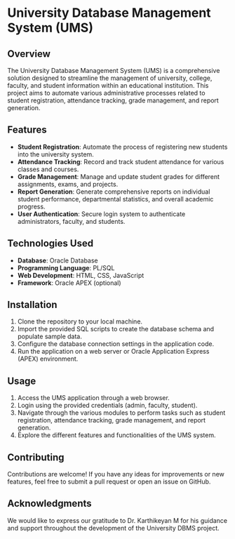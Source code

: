# University Database Management System (UMS)

## Overview
The University Database Management System (UMS) is a comprehensive solution designed to streamline the management of university, college, faculty, and student information within an educational institution. This project aims to automate various administrative processes related to student registration, attendance tracking, grade management, and report generation.

## Features
- **Student Registration**: Automate the process of registering new students into the university system.
- **Attendance Tracking**: Record and track student attendance for various classes and courses.
- **Grade Management**: Manage and update student grades for different assignments, exams, and projects.
- **Report Generation**: Generate comprehensive reports on individual student performance, departmental statistics, and overall academic progress.
- **User Authentication**: Secure login system to authenticate administrators, faculty, and students.

## Technologies Used
- **Database**: Oracle Database
- **Programming Language**: PL/SQL
- **Web Development**: HTML, CSS, JavaScript
- **Framework**: Oracle APEX (optional)

## Installation
1. Clone the repository to your local machine.
2. Import the provided SQL scripts to create the database schema and populate sample data.
3. Configure the database connection settings in the application code.
4. Run the application on a web server or Oracle Application Express (APEX) environment.

## Usage
1. Access the UMS application through a web browser.
2. Login using the provided credentials (admin, faculty, student).
3. Navigate through the various modules to perform tasks such as student registration, attendance tracking, grade management, and report generation.
4. Explore the different features and functionalities of the UMS system.

## Contributing
Contributions are welcome! If you have any ideas for improvements or new features, feel free to submit a pull request or open an issue on GitHub.

## Acknowledgments
We would like to express our gratitude to Dr. Karthikeyan M for his guidance and support throughout the development of the University DBMS project.
